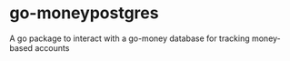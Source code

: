 # go-moneypostgres
A go package to interact with a go-money database for tracking money-based accounts